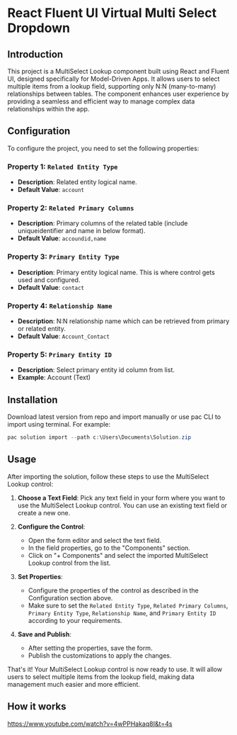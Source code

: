 # React Fluent UI Virtual Multi Select Dropdown

## Introduction

This project is a MultiSelect Lookup component built using React and Fluent UI, designed specifically for Model-Driven Apps. It allows users to select multiple items from a lookup field, supporting only N:N (many-to-many) relationships between tables. The component enhances user experience by providing a seamless and efficient way to manage complex data relationships within the app.

## Configuration

To configure the project, you need to set the following properties:

### Property 1: `Related Entity Type`

- **Description**: Related entity logical name.
- **Default Value**: `account`

### Property 2: `Related Primary Columns`

- **Description**: Primary columns of the related table (include uniqueidentifier and name in below format).
- **Default Value**: `accoundid,name`

### Property 3: `Primary Entity Type`

- **Description**: Primary entity logical name. This is where control gets used and configured.
- **Default Value**: `contact`

### Property 4: `Relationship Name`

- **Description**: N:N relationship name which can be retrieved from primary or related entity.
- **Default Value**: `Account_Contact`

### Property 5: `Primary Entity ID`

- **Description**: Select primary entity id column from list.
- **Example**: Account (Text)

## Installation

Download latest version from repo and import manually or use pac CLI to import using terminal. For example:

```powershell
pac solution import --path c:\Users\Documents\Solution.zip
```

## Usage

After importing the solution, follow these steps to use the MultiSelect Lookup control:

1. **Choose a Text Field**: Pick any text field in your form where you want to use the MultiSelect Lookup control. You can use an existing text field or create a new one.

2. **Configure the Control**:

   - Open the form editor and select the text field.
   - In the field properties, go to the "Components" section.
   - Click on "+ Components" and select the imported MultiSelect Lookup control from the list.

3. **Set Properties**:

   - Configure the properties of the control as described in the Configuration section above.
   - Make sure to set the `Related Entity Type`, `Related Primary Columns`, `Primary Entity Type`, `Relationship Name`, and `Primary Entity ID` according to your requirements.

4. **Save and Publish**:
   - After setting the properties, save the form.
   - Publish the customizations to apply the changes.

That's it! Your MultiSelect Lookup control is now ready to use. It will allow users to select multiple items from the lookup field, making data management much easier and more efficient.

## How it works

https://www.youtube.com/watch?v=4wPPHakaq8I&t=4s
